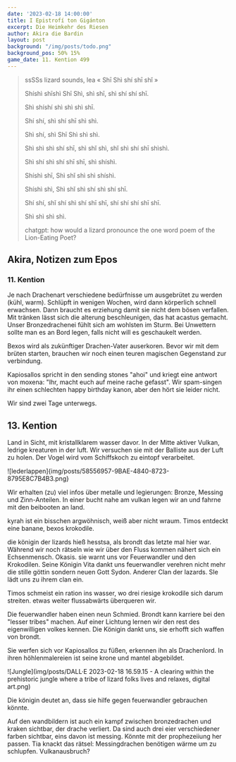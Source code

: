 ```yaml
---
date: '2023-02-18 14:00:00'
title: I Epistrofí ton Gigánton
excerpt: Die Heimkehr des Riesen
author: Akira die Bardin
layout: post
background: "/img/posts/todo.png"
background_pos: 50% 15%
game_date: 11. Kention 499
---
```


<div class="rhyme">
  <blockquote>
    ssSSs lizard sounds, lea
    « Shī Shì shí shī shǐ »

Shíshì shīshì Shī Shì, shì shī, shì shí shí shī.

Shì shíshí shì shì shì shī.

Shí shí, shì shí shī shì shì.

Shì shí, shì Shī Shì shì shì.

Shì shì shì shí shī, shì shǐ shì, shǐ shì shí shī shìshì.

Shì shí shì shí shī shī, shì shíshì.

Shíshì shī, Shì shǐ shì shì shíshì.

Shíshì shì, Shì shǐ shì shí shì shí shī.

Shí shí, shǐ shí shì shí shī shī, shí shí shí shī shī.

Shì shì shì shì.

chatgpt: how would a lizard pronounce the one word poem of the Lion-Eating Poet?
  </blockquote>
</div>

## Akira, Notizen zum Epos

### 11. Kention

Je nach Drachenart verschiedene bedürfnisse um ausgebrütet zu werden (kühl, warm). Schlüpft in wenigen Wochen, wird dann körperlich schnell erwachsen. Dann braucht es erziehung damit sie nicht dem bösen verfallen.
Mit tränken lässt sich die alterung beschleunigen, das hat acastus gemacht. Unser Bronzedrachenei fühlt sich am wohlsten im Sturm. Bei Unwettern sollte man es an Bord legen, falls nicht will es geschaukelt werden.

Bexos wird als zukünftiger Drachen-Vater auserkoren. Bevor wir mit dem brüten starten, brauchen wir noch einen teuren magischen Gegenstand zur verbindung.

Kapiosallos spricht in den sending stones "ahoi" und kriegt eine antwort von moxena: "Ihr, macht euch auf meine rache gefasst". Wir spam-singen ihr einen schlechten happy birthday kanon, aber den hört sie leider nicht.

Wir sind zwei Tage unterwegs.

## 13. Kention

Land in Sicht, mit kristallklarem wasser davor. In der Mitte aktiver Vulkan, ledrige kreaturen in der luft. Wir versuchen sie mit der Balliste aus der Luft zu holen. Der Vogel wird vom Schiffskoch zu eintopf verarbeitet.

![lederlappen]{img/posts/58556957-9BAE-4840-8723-8795E8C7B4B3.png}

Wir erhalten (zu) viel infos über metalle und legierungen: Bronze, Messing und Zinn-Anteilen. In einer bucht nahe am vulkan legen wir an und fahrne mit den beibooten an land.

kyrah ist ein bisschen argwöhnisch, weiß aber nicht wraum. Timos entdeckt eine banane, bexos krokodile. 

die königin der lizards hieß hesstsa, als brondt das letzte mal hier war. Während wir noch rätseln wie wir über den Fluss kommen nähert sich ein Echsenmensch. Okasis. sie warnt uns vor Feuerwandler und den Krokodilen. Seine Königin Vita dankt uns
feuerwandler verehren nicht mehr die stille göttin sondern neuen Gott Sydon. Anderer Clan der lazards. SIe lädt uns zu ihrem clan ein.

Timos schmeist ein ration ins wasser, wo drei riesige krokodile sich darum streiten. etwas weiter flussabwärts überqueren wir.

Die feuerwandler haben einen neun Schmied. Brondt kann karriere bei den "lesser tribes" machen. Auf einer Lichtung lernen wir den rest des eigenwilligen volkes kennen. Die Königin dankt uns, sie erhofft sich waffen von brondt. 

Sie werfen sich vor Kapiosallos zu füßen, erkennen ihn als Drachenlord. In ihren höhlenmalereien ist seine krone und mantel abgebildet.

![Jungle](img/posts/DALL·E 2023-02-18 16.59.15 - A clearing within the prehistoric jungle where a tribe of lizard folks lives and relaxes, digital art.png)

Die königin deutet an, dass sie hilfe gegen feuerwandler gebrauchen könnte.

Auf den wandbildern ist auch ein kampf zwischen bronzedrachen und kraken sichtbar, der drache verliert. Da sind auch drei eier verschiedener farben sichtbar, eins davon ist messing. Könnte mit der prophezeiiung her passen. 
Tia knackt das rätsel: Messingdrachen benötigen wärme um zu schlupfen. Vulkanausbruch?



<!--

marius: Tag vom 10. auf 11. angepasst, bexos hat kein control weather gewirkt um die Fahrt zu verkuerzen, rest einfach gleich lassen haette ich gesagt

Am morgen sollten  wir das festland erreichen, wo wir anhand der schwachen sterne die antikythera auf "die Gefangene". Dort kommt Bront her, Calcia ist unter dem vulkan.
Bront erzählt. Auf der Insel erwarten uns die eidechsenmenschen. Dort können wir uns ein beiboot kaufen.


Die Amazonen sind mit der Halbinsel Aresia in Verbindung, der Minotaure Zakroth der Wahnsinnige will seine Volksgenossen in Mytros befreien.

pythor und ein grüner drache hängen zusammen, haben wir in telamok gehört

Ich tausche Gold-Diamant Krug gegen ein Boot und 8 seiden-seile. Außerdem erwerben wir 7 tagesrationen für 110 crew.

Narsus für viele aresianer ein spielzeug der königin.
-->

